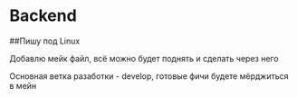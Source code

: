 # Backend

##Пишу под Linux

Добавлю мейк файл, всё можно будет поднять и сделать через него

Основная ветка разаботки - develop, готовые фичи будете мёрджиться в мейн
